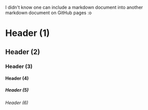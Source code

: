 I didn't know one can include a markdown document into another markdown document on GitHub pages :o

# Header (1)
## Header (2)
### Header (3)
#### Header (4)
##### Header (5)
###### Header (6)
